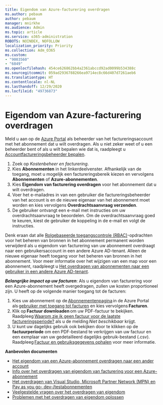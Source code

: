 ```yaml
---
title: Eigendom van Azure-facturering overdragen
ms.author: pebaum
author: pebaum
manager: mnirkhe
ms.audience: Admin
ms.topic: article
ms.service: o365-administration
ROBOTS: NOINDEX, NOFOLLOW
localization_priority: Priority
ms.collection: Adm_O365
ms.custom:
- "9003560"
- "6849"
ms.openlocfilehash: 454ce626862bb4a2361abccd92ad0099b534388c
ms.sourcegitcommit: 059ad2936788266ea9714ec8c66d407d7261aeb6
ms.translationtype: HT
ms.contentlocale: nl-NL
ms.lasthandoff: 12/29/2020
ms.locfileid: "49736873"
---
```

# <a name="transfer-azure-billing-ownership"></a>Eigendom van Azure-facturering overdragen

Meld u aan op de [Azure Portal](https://portal.azure.com/) als beheerder van het factureringsaccount met het abonnement dat u wilt overdragen. Als u niet zeker weet of u een beheerder bent of als u wilt bepalen wie dat is, raadpleegt u [Accountfactureringsbeheerder bepalen](https://docs.microsoft.com/azure/cost-management-billing/understand/subscription-transfer#whoisaa).

1. Zoek op _Kostenbeheer en facturering_.
1. Kies **Abonnementen** in het linkerdeelvenster. Afhankelijk van de toegang, moet u mogelijk een factureringsbereik kiezen en vervolgens **Abonnementen** of **Azure-abonnementen**.
1. Kies **Eigendom van facturering overdragen** voor het abonnement dat u wilt overdragen.
1. Voer het e-mailadres in van een gebruiker die factureringsbeheerder van het account is en de nieuwe eigenaar van het abonnement moet worden en kies vervolgens **Overdrachtsaanvraag verzenden**.
1. De gebruiker ontvangt een e-mail met instructies om uw overdrachtsaanvraag te beoordelen. Om de overdrachtsaanvraag goed te keuren, kiest de gebruiker de koppeling in de e-mail en volgt de instructies.

Denk eraan dat alle [Rolgebaseerde toegangscontrole (RBAC)](https://docs.microsoft.com/azure/role-based-access-control/overview?WT.mc_id=Portal-Microsoft_Azure_Support)-opdrachten voor het beheren van bronnen in het abonnement permanent worden verwijderd als u eigendom van facturering van uw abonnement overdraagt naar een gebruikersaccount in een andere Azure AD-tenant. Alleen de nieuwe eigenaar heeft toegang voor het beheren van bronnen in het abonnement. Voor meer informatie over het wijzigen van een map voor een abonnement, raadpleegt u [Het overdragen van abonnementen naar een gebruiker in een andere Azure AD-tenant](https://docs.microsoft.com/azure/active-directory/managed-identities-azure-resources/known-issues?WT.mc_id=Portal-Microsoft_Azure_Support).

_**Belangrijke impact op uw facturen**_: Als u eigendom van facturering voor een Azure-abonnement heeft overgedragen, zullen uw kosten proportioneel zijn. U heeft op de volgende manier toegang tot de facturen:  

1. Kies uw abonnement op de [Abonnementenpagina](https://portal.azure.com/#blade/Microsoft_Azure_Billing/SubscriptionsBlade) in de Azure Portal als [gebruiker met toegang tot facturen](https://docs.microsoft.com/azure/cost-management-billing/manage/manage-billing-access?WT.mc_id=Portal-Microsoft_Azure_Support) en kies vervolgens **Facturen**.
1. Klik op **Factuur downloaden** om uw PDF-factuur te bekijken. Raadpleeg [Waarom zie ik geen factuur voor de laatste factureringsperiode?](https://docs.microsoft.com/azure/cost-management-billing/manage/download-azure-invoice-daily-usage-date?WT.mc_id=Portal-Microsoft_Azure_Support#noinvoice) als u de melding _Niet beschikbaar_ krijgt.
1. U kunt uw dagelijks gebruik ook bekijken door te klikken op de **factuurperiode** om een PDF-bestand te verkrijgen van uw factuur en een exmplaar van uw gedetailleerd dagelijks gebruik-bestand (.csv). Raadpleeg [Factuur en gebruiksgegevens ophalen](https://docs.microsoft.com/azure/cost-management-billing/manage/download-azure-invoice-daily-usage-date?WT.mc_id=Portal-Microsoft_Azure_Support) voor meer informatie.

**Aanbevolen documenten**

- [Het eigendom van een Azure-abonnement overdragen naar een ander account](https://docs.microsoft.com/azure/cost-management-billing/manage/billing-subscription-transfer)
- [Info over het overdragen van eigendom van facturering voor een Azure-abonnement](https://docs.microsoft.com//azure/cost-management-billing/understand/subscription-transfer)
- [Het overdragen van Visual Studio, Microsoft Partner Network (MPN) en Pay as you go- dev-/testabonnementen](https://docs.microsoft.com/azure/billing/billing-subscription-transfer?WT.mc_id=Portal-Microsoft_Azure_Support#transferring-visual-studio-microsoft-partner-network-mpn-and-pay-as-you-go-devtest-subscriptions)
- [Veelgestelde vragen over het overdragen van eigendom](https://docs.microsoft.com/azure/billing/billing-subscription-transfer?WT.mc_id=Portal-Microsoft_Azure_Support#frequently-asked-questions-faq-for-senders)
- [Problemen met het overdragen van eigendom oplossen](https://docs.microsoft.com/azure/billing/billing-subscription-transfer?WT.mc_id=Portal-Microsoft_Azure_Support#troubleshooting)
